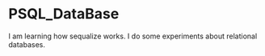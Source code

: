 # PSQL_DataBase
I am learning how sequalize works. I do some experiments about relational databases.
